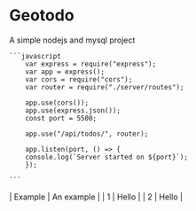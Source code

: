 # Geotodo

A simple nodejs and mysql project

    ```javascript
        var express = require("express");
        var app = express();
        var cors = require("cors");
        var router = require("./server/routes");

        app.use(cors());
        app.use(express.json());
        const port = 5500;

        app.use("/api/todos/", router);

        app.listen(port, () => {
        console.log(`Server started on ${port}`);
        });

    ```

| Example | An example |
| 1        |      Hello     |
| 2       |      Hello     |